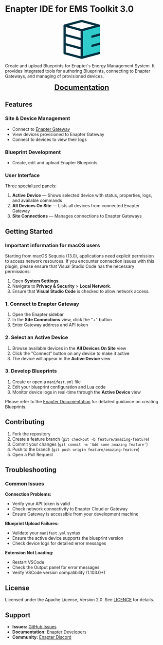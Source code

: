 # Enapter IDE for EMS Toolkit 3.0

<p align="center">
    <img 
        align="center"
        src="https://github.com/Enapter/vscode-enapter/blob/main/images/enapter-logo.png?raw=true" 
        alt="Enapter"
        height="128"
    />
</p>

Create and upload Blueprints for Enapter's Energy Management System. It provides integrated tools for authoring Blueprints, connecting to Enapter Gateways, and managing of provisioned devices.

<p align="center">
    <a 
        href="https://v3.developers.enapter.com/" 
        rel="noreferrer noopener" 
        target="_blank"
        style="font-size:24px;font-weight:bold;"
    >
        Documentation
    </a>
</p>

## Features

### Site & Device Management
- Connect to [Enapter Gateway](https://handbook.enapter.com/software/gateway_software/)
- View devices provisioned to Enapter Gateway
- Connect to devices to view their logs

### Blueprint Development
- Create, edit and upload Enapter Blueprints

### User Interface
Three specialized panels:

1. **Active Device** — Shows selected device with status, properties, logs, and available commands
2. **All Devices On Site** — Lists all devices from connected Enapter Gateway
3. **Site Connections** — Manages connections to Enapter Gateways

## Getting Started

### Important information for macOS users
Starting from macOS Sequoia (13.0), applications need explicit permission to access network resources. If you encounter connection issues with this plugin, please ensure that Visual Studio Code has the necessary permissions:
1. Open **System Settings**.
2. Navigate to **Privacy & Security** > **Local Network**.
3. Ensure that **Visual Studio Code** is checked to allow network access.

### 1. Connect to Enapter Gateway
1. Open the Enapter sidebar
2. In the **Site Connections** view, click the "+" button
3. Enter Gateway address and API token

### 2. Select an Active Device
1. Browse available devices in the **All Devices On Site** view
2. Click the "Connect" button on any device to make it active
3. The device will appear in the **Active Device** view

### 3. Develop Blueprints
1. Create or open a `manifest.yml` file
2. Edit your blueprint configuration and Lua code
3. Monitor device logs in real-time through the **Active Device** view

Please refer to the [Enapter Documentation](https://v3.developers.enapter.com/) for detailed guidance on creating Blueprints.

## Contributing

1. Fork the repository
2. Create a feature branch (`git checkout -b feature/amazing-feature`)
3. Commit your changes (`git commit -m 'Add some amazing feature'`)
4. Push to the branch (`git push origin feature/amazing-feature`)
5. Open a Pull Request

## Troubleshooting

### Common Issues

**Connection Problems:**
- Verify your API token is valid
- Check network connectivity to Enapter Cloud or Gateway
- Ensure Gateway is accessible from your development machine

**Blueprint Upload Failures:**
- Validate your `manifest.yml` syntax
- Ensure the active device supports the blueprint version
- Check device logs for detailed error messages

**Extension Not Loading:**
- Restart VSCode
- Check the Output panel for error messages
- Verify VSCode version compatibility (1.103.0+)

## License

Licensed under the Apache License, Version 2.0. See [LICENCE](LICENCE) for details.

## Support

- **Issues:** [GitHub Issues](https://github.com/Enapter/vscode-enapter/issues)
- **Documentation:** [Enapter Developers](https://v3.developers.enapter.com/)
- **Community:** [Enapter Discord](https://go.enapter.com/discord)
